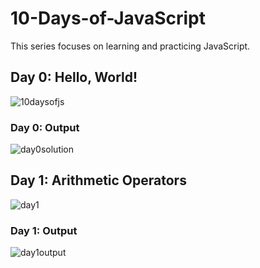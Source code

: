 # 10-Days-of-JavaScript
This series focuses on learning and practicing JavaScript.

## Day 0: Hello, World!
![10daysofjs](https://user-images.githubusercontent.com/97106063/154037512-66ac0977-ffb0-41f7-be13-2b76b127c043.png)
### Day 0: Output
![day0solution](https://user-images.githubusercontent.com/97106063/154037893-f37c3e3d-b18a-4288-a437-20d36244fd75.png)

## Day 1: Arithmetic Operators
![day1](https://user-images.githubusercontent.com/97106063/154053328-a557230b-7766-4691-bc15-522aa4b12d8b.png)

### Day 1: Output
![day1output](https://user-images.githubusercontent.com/97106063/154053334-ec1710a5-ae7d-4291-8ca7-b156dcc1f10a.png)
